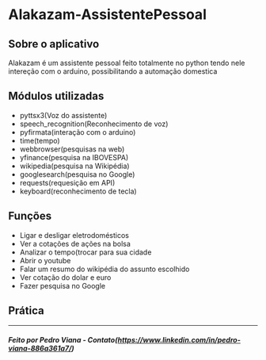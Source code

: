 # Alakazam-AssistentePessoal
##  Sobre o aplicativo
 Alakazam é um assistente pessoal feito totalmente no python tendo nele intereção com o arduino, possibilitando a automação domestica

##  Módulos utilizadas
- pyttsx3(Voz do assistente)
- speech_recognition(Reconhecimento de voz)
- pyfirmata(interação com o arduino)
- time(tempo)
- webbrowser(pesquisas na web)
- yfinance(pesquisa na IBOVESPA)
- wikipedia(pesquisa na Wikipédia)
- googlesearch(pesquisa no Google)
- requests(requesição em API)
- keyboard(reconhecimento de tecla)


##  Funções
- Ligar e desligar eletrodomésticos
- Ver a cotações de ações na bolsa
- Analizar o tempo(trocar para sua cidade
- Abrir o youtube
- Falar um resumo do wikipédia do assunto escolhido
- Ver cotação do dolar e euro
- Fazer pesquisa no Google

## Prática

<hr>

#####  Feito por Pedro Viana - Contato(https://www.linkedin.com/in/pedro-viana-886a361a7/)

